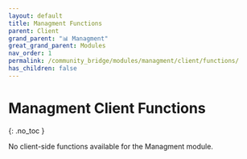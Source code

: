 ```yaml
---
layout: default
title: Managment Functions
parent: Client
grand_parent: "📊 Managment"
great_grand_parent: Modules
nav_order: 1
permalink: /community_bridge/modules/managment/client/functions/
has_children: false
---
```


# Managment Client Functions
{: .no_toc }

No client-side functions available for the Managment module.
